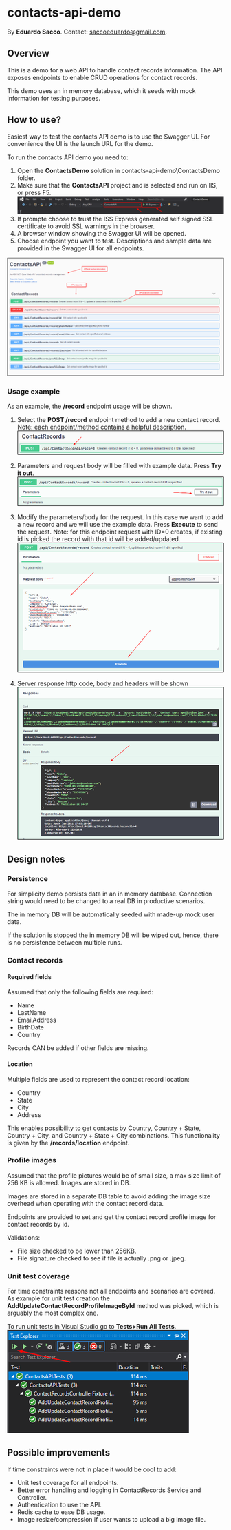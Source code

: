 # contacts-api-demo

By **Eduardo Sacco**.
Contact: saccoeduardo@gmail.com.

## Overview
This is a demo for a web API to handle contact records information.
The API exposes endpoints to enable CRUD operations for contact records.

This demo uses an in memory database, which it seeds with mock information for testing purposes.

## How to use?
Easiest way to test the contacts API demo is to use the Swagger UI. For convenience the UI is the launch URL for the demo.

To run the contacts API demo you need to:

1. Open the **ContactsDemo** solution in contacts-api-demo\ContactsDemo folder.
2. Make sure that the **ContactsAPI** project and is selected and run on IIS, or press F5.
![Swagger UI](./InstructionFiles/demo-run.png)
3. If prompte choose to trust the ISS Express generated self signed SSL certificate to avoid SSL warnings in the browser.
4. A browser window showing the Swagger UI will be opened.
5. Choose endpoint you want to test. Descriptions and sample data are provided in the Swagger UI for all endpoints.

![Swagger UI](./InstructionFiles/swagger-ui.png)

### Usage example
As an example, the **/record** endpoint usage will be shown.

1. Select the **POST /record** endpoint method to add a new contact record.
Note: each endpoint/method contains a helpful description.
![Select record endpoint](./InstructionFiles/record-endpoint-select.png)

2. Parameters and request body will be filled with example data. Press **Try it out**.
![Try it out](./InstructionFiles/record-endpoint-try.png)

3. Modify the parameters/body for the request. In this case we want to add a new record and we will use the example data. Press **Execute** to send the request.
Note: for this endpoint request with ID=0 creates, if existing id is picked the record with that id will be added/updated.
![Fill record endpoint](./InstructionFiles/record-endpoint-fill.png)

4. Server response http code, body and headers will be shown
![Record endpoint response](./InstructionFiles/record-endpoint-response.png)

## Design notes
### Persistence
For simplicity demo persists data in an in memory database. Connection string would need to be changed to a real DB in productive scenarios.

The in memory DB will be automatically seeded with made-up mock user data.

If the solution is stopped the in memory DB will be wiped out, hence, there is no persistence between multiple runs.

### Contact records
#### Required fields
Assumed that only the following fields are required:
* Name
* LastName
* EmailAddress
* BirthDate
* Country

Records CAN be added if other fields are missing.

#### Location
Multiple fields are used to represent the contact record location:
* Country
* State
* City
* Address

This enables possibility to get contacts by Country, Country + State, Country + City, and Country + State + City combinations. This functionality is given by the **/records/location** endpoint.

### Profile images
Assumed that the profile pictures would be of small size, a max size limit of 256 KB is allowed. Images are stored in DB.

Images are stored in a separate DB table to avoid adding the image size overhead when operating with the contact record data.

Endpoints are provided to set and get the contact record profile image for contact records by id.

Validations:
* File size checked to be lower than 256KB.
* File signature checked to see if file is actually .png or .jpeg.

### Unit test coverage
For time constraints reasons not all endpoints and scenarios are covered.
As example for unit test creation the **AddUpdateContactRecordProfileImageById** method was picked, which is arguably the most complex one.

To run unit tests in Visual Studio go to **Tests>Run All Tests**.
![Run Unit Tests](./InstructionFiles/unit-tests-run.png)

## Possible improvements
If time constraints were not in place it would be cool to add:
* Unit test coverage for all endpoints.
* Better error handling and logging in ContactRecords Service and Controller.
* Authentication to use the API.
* Redis cache to ease DB usage.
* Image resize/compression if user wants to upload a big image file.



